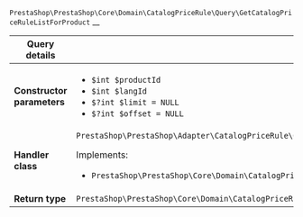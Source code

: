 `PrestaShop\PrestaShop\Core\Domain\CatalogPriceRule\Query\GetCatalogPriceRuleListForProduct`
__

| Query details              |    |
| -------------------------- | -- |
| **Constructor parameters** | <ul> <li>`$int $productId`</li>  <li>`$int $langId`</li>  <li>`$?int $limit = NULL`</li>  <li>`$?int $offset = NULL`</li> </ul> |
| **Handler class**          | `PrestaShop\PrestaShop\Adapter\CatalogPriceRule\QueryHandler\GetCatalogPriceRuleListForProductHandler`  <p> Implements: </p> <ul>  <li>`PrestaShop\PrestaShop\Core\Domain\CatalogPriceRule\QueryHandler\GetCatalogPriceRuleListForProductHandlerInterface`</li>  |
| **Return type** |  `PrestaShop\PrestaShop\Core\Domain\CatalogPriceRule\QueryResult\CatalogPriceRuleList`  |
